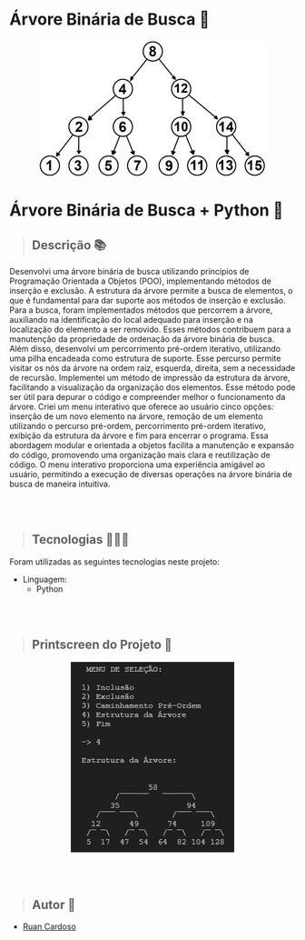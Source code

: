 # Árvore Binária de Busca 🎄

<p align="center">
  <img src="./public/preview1.jpg" alt="Project Logo">
</p>

# Árvore Binária de Busca + Python 🌳

> ## Descrição 📚
Desenvolvi uma árvore binária de busca utilizando princípios de Programação Orientada a Objetos (POO), implementando métodos de inserção e exclusão. A estrutura da árvore permite a busca de elementos, o que é fundamental para dar suporte aos métodos de inserção e exclusão.
Para a busca, foram implementados métodos que percorrem a árvore, auxiliando na identificação do local adequado para inserção e na localização do elemento a ser removido. Esses métodos contribuem para a manutenção da propriedade de ordenação da árvore binária de busca.
Além disso, desenvolvi um percorrimento pré-ordem iterativo, utilizando uma pilha encadeada como estrutura de suporte. Esse percurso permite visitar os nós da árvore na ordem raiz, esquerda, direita, sem a necessidade de recursão.
Implementei um método de impressão da estrutura da árvore, facilitando a visualização da organização dos elementos. Esse método pode ser útil para depurar o código e compreender melhor o funcionamento da árvore.
Criei um menu interativo que oferece ao usuário cinco opções: inserção de um novo elemento na árvore, remoção de um elemento utilizando o percurso pré-ordem, percorrimento pré-ordem iterativo, exibição da estrutura da árvore e fim para encerrar o programa.
Essa abordagem modular e orientada a objetos facilita a manutenção e expansão do código, promovendo uma organização mais clara e reutilização de código. O menu interativo proporciona uma experiência amigável ao usuário, permitindo a execução de diversas operações na árvore binária de busca de maneira intuitiva.

<br>
<br>

> ## Tecnologias 👨🏾‍💻
Foram utilizadas as seguintes tecnologias neste projeto:
+ Linguagem:
  - Python

<br>
<br>

> ## Printscreen do Projeto 📸
<p align="center">
  <img src="./public/preview2.jpg" alt="Project Logo">
</p>

<br>
<br>

> ## Autor 📝
+ [Ruan Cardoso](https://www.linkedin.com/in/ruancardosolinkdin/)
